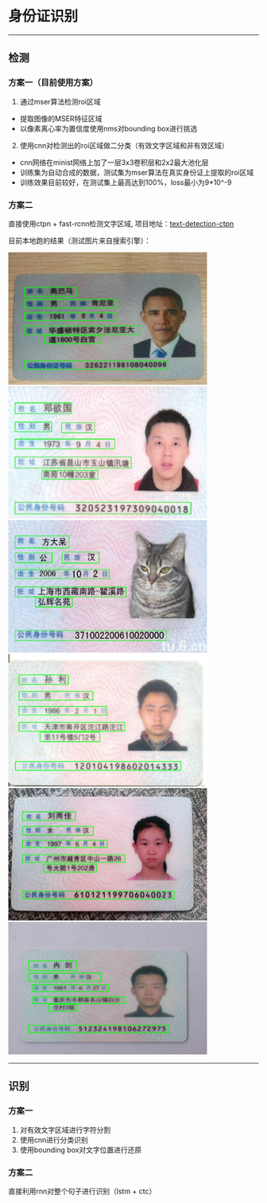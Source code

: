 # 身份证识别
---
## 检测

### 方案一（目前使用方案）
 1. 通过mser算法检测roi区域
 *  提取图像的MSER特征区域
 *  以像素离心率为置信度使用nms对bounding box进行挑选
 2. 使用cnn对检测出的roi区域做二分类（有效文字区域和非有效区域）
 *  cnn网络在minist网络上加了一层3x3卷积层和2x2最大池化层
 *  训练集为自动合成的数据，测试集为mser算法在真实身份证上提取的roi区域
 *  训练效果目前较好，在测试集上最高达到100%，loss最小为9*10^-9

### 方案二
直接使用ctpn + fast-rcnn检测文字区域, 项目地址：[text-detection-ctpn](https://github.com/eragonruan/text-detection-ctpn)

目前本地跑的结果（测试图片来自搜索引擎）：

<img src="img/res1.jpg" width="400" height="266"><img src="img/res2.jpg" width="400" height="266">
<img src="img/res3.jpg" width="400" height="266"><img src="img/res4.jpg" width="400" height="266">
<img src="img/res5.jpg" width="400" height="266"><img src="img/res6.jpg" width="400" height="266">


---
## 识别
### 方案一
 1. 对有效文字区域进行字符分割
 2. 使用cnn进行分类识别
 3. 使用bounding box对文字位置进行还原

### 方案二
直接利用rnn对整个句子进行识别（lstm + ctc）